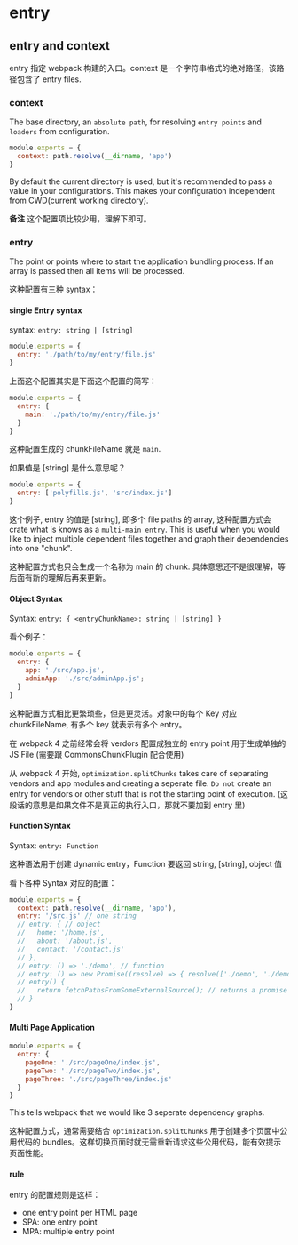 entry
==================

## entry and context

entry 指定 webpack 构建的入口。context 是一个字符串格式的绝对路径，该路径包含了 entry files.

### context

The base directory, an `absolute path`, for resolving `entry points` and `loaders` from configuration. 

```js
module.exports = {
  context: path.resolve(__dirname, 'app')
}
```
By default the current directory is used, but it's recommended to pass a value in your configurations. This makes your configuration independent from CWD(current working directory).

__备注__ 这个配置项比较少用，理解下即可。

### entry

The point or points where to start the application bundling process. If an array is passed then all items will be processed.

这种配置有三种 syntax：

#### single Entry syntax

syntax: `entry: string | [string]`

```js
module.exports = {
  entry: './path/to/my/entry/file.js'
}
```
上面这个配置其实是下面这个配置的简写：

```js
module.exports = {
  entry: {
    main: './path/to/my/entry/file.js'
  }
}
```
这种配置生成的 chunkFileName 就是 `main`.

如果值是 [string] 是什么意思呢？

```js
module.exports = {
  entry: ['polyfills.js', 'src/index.js']
}
```
这个例子, entry 的值是 [string], 即多个 file paths 的 array, 这种配置方式会 crate what is knows as a `multi-main entry`. This is useful when you would like to inject multiple dependent files together and graph their dependencies into one "chunk".

这种配置方式也只会生成一个名称为 main 的 chunk. 具体意思还不是很理解，等后面有新的理解后再来更新。

#### Object Syntax

Syntax: `entry: { <entryChunkName>: string | [string] }`

看个例子：

```js
module.exports = {
  entry: {
    app: './src/app.js',
    adminApp: './src/adminApp.js';
  }
}
```
这种配置方式相比更繁琐些，但是更灵活。对象中的每个 Key 对应 chunkFileName, 有多个 key 就表示有多个 entry。

在 webpack 4 之前经常会将 verdors 配置成独立的 entry point 用于生成单独的 JS File (需要跟 CommonsChunkPlugin 配合使用)

从 webpack 4 开始, `optimization.splitChunks` takes care of separating vendors and app modules and creating a seperate file. `Do not` create an entry for vendors or other stuff that is not the starting point of execution. (这段话的意思是如果文件不是真正的执行入口，那就不要加到 entry 里)

#### Function Syntax

Syntax: `entry: Function`

这种语法用于创建 dynamic entry，Function 要返回 string, [string], object 值

看下各种 Syntax 对应的配置：
```js
module.exports = {
  context: path.resolve(__dirname, 'app'),
  entry: '/src.js' // one string
  // entry: { // object
  //   home: '/home.js',
  //   about: '/about.js',
  //   contact: '/contact.js'
  // },
  // entry: () => './demo', // function
  // entry: () => new Promise((resolve) => { resolve(['./demo', './demo2'])}), // function return a promise
  // entry() {
  //   return fetchPathsFromSomeExternalSource(); // returns a promise that will be resolved with something like ['src/main-layout.js', 'src/admin-layout.js']
  // }
}
```

#### Multi Page Application

```js
module.exports = {
  entry: {
    pageOne: './src/pageOne/index.js',
    pageTwo: './src/pageTwo/index.js',
    pageThree: './src/pageThree/index.js'
  }
}
```
This tells webpack that we would like 3 seperate dependency graphs.

这种配置方式，通常需要结合 `optimization.splitChunks` 用于创建多个页面中公用代码的 bundles。这样切换页面时就无需重新请求这些公用代码，能有效提示页面性能。

#### rule

entry 的配置规则是这样：
+ one entry point per HTML page
+ SPA: one entry point
+ MPA: multiple entry point